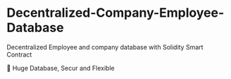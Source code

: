 # Decentralized-Company-Employee-Database
Decentralized Employee and company database with Solidity Smart Contract

:green_heart: Huge Database, Secur and Flexible


